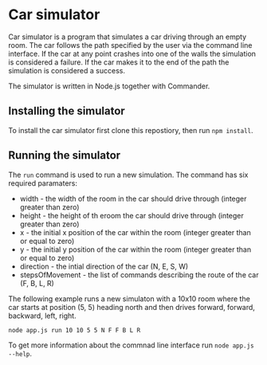 # Car simulator

Car simulator is a program that simulates a car driving through an empty room. The car follows the path specified by the user via the command line interface. If the car at any point crashes into one of the walls the simulation is considered a failure. If the car makes it to the end of the path the simulation is considered a success.

The simulator is written in Node.js together with Commander.

## Installing the simulator

To install the car simulator first clone this repostiory, then run `npm install`.

## Running the simulator

The `run` command is used to run a new simulation. The command has six required paramaters:

- width - the width of the room in the car should drive through (integer greater than zero)
- height - the height of th eroom the car should drive through (integer greater than zero)
- x - the initial x position of the car within the room (integer greater than or equal to zero)
- y - the initial y position of the car within the room (integer greater than or equal to zero)
- direction - the intial direction of the car (N, E, S, W)
- stepsOfMovement - the list of commands describing the route of the car (F, B, L, R)

The following example runs a new simulaton with a 10x10 room where the car starts at position (5, 5) heading north and then drives forward, forward, backward, left, right.

`node app.js run 10 10 5 5 N F F B L R`

To get more information about the commnad line interface run `node app.js --help`.
